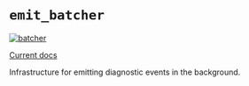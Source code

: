 # `emit_batcher`

[![batcher](https://github.com/KodrAus/emit/actions/workflows/batcher.yml/badge.svg)](https://github.com/KodrAus/emit/actions/workflows/batcher.yml)

[Current docs](https://docs.rs/emit_batcher/0.11.0-alpha.1/emit_batcher/index.html)

Infrastructure for emitting diagnostic events in the background.
